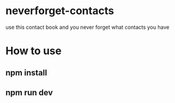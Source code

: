 # neverforget-contacts

use this contact book and you never forget what contacts you have

# How to use

## npm install

## npm run dev
